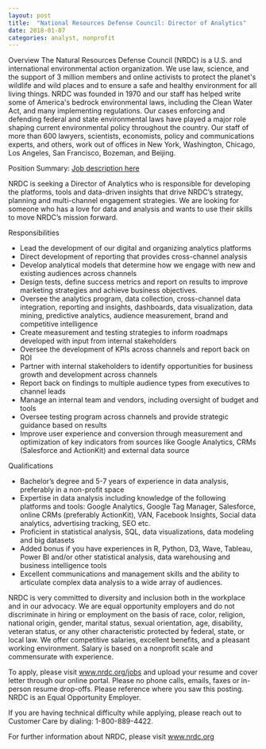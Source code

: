 ```yaml
---
layout: post
title:  "National Resources Defense Council: Director of Analytics"
date: 2018-01-07
categories: analyst, nonprofit
---
```


Overview
The Natural Resources Defense Council (NRDC) is a U.S. and international environmental action organization. We use law, science, and the support of 3 million members and online activists to protect the planet's wildlife and wild places and to ensure a safe and healthy environment for all living things.  NRDC was founded in 1970 and our staff has helped write some of America's bedrock environmental laws, including the Clean Water Act, and many implementing regulations.  Our cases enforcing and defending federal and state environmental laws have played a major role shaping current environmental policy throughout the country.  Our staff of more than 600 lawyers, scientists, economists, policy and communications experts, and others, work out of offices in New York, Washington, Chicago, Los Angeles, San Francisco, Bozeman, and Beijing. 

Position Summary:
[Job description here](https://careers-nrdc.icims.com/jobs/3745/director-of-analytics/job)

NRDC is seeking a Director of Analytics who is responsible for developing the platforms, tools and data-driven insights that drive NRDC’s strategy, planning and multi-channel engagement strategies. We are looking for someone who has a love for data and analysis and wants to use their skills to move NRDC’s mission forward.

Responsibilities
* Lead the development of our digital and organizing analytics platforms
* Direct development of reporting that provides cross-channel analysis
* Develop analytical models that determine how we engage with new and existing audiences across channels
* Design tests, define success metrics and report on results to improve marketing strategies and achieve business objectives.
* Oversee the analytics program, data collection, cross-channel data integration, reporting and insights, dashboards, data visualization, data mining, predictive analytics, audience measurement, brand and competitive intelligence
* Create measurement and testing strategies to inform roadmaps developed with input from internal stakeholders
* Oversee the development of KPIs across channels and report back on ROI
* Partner with internal stakeholders to identify opportunities for business growth and development across channels
* Report back on findings to multiple audience types from executives to channel leads
* Manage an internal team and vendors, including oversight of budget and tools
* Oversee testing program across channels and provide strategic guidance based on results
* Improve user experience and conversion through measurement and optimization of key indicators from sources like Google Analytics, CRMs (Salesforce and ActionKit) and external data source

Qualifications
* Bachelor’s degree and 5-7 years of experience in data analysis, preferably in a non-profit space
* Expertise in data analysis including knowledge of the following platforms and tools: Google Analytics, Google Tag Manager, Salesforce, online CRMs (preferably ActionKit), VAN, Facebook Insights, Social data analytics, advertising tracking, SEO etc.
* Proficient in statistical analysis, SQL, data visualizations, data modeling and big datasets
* Added bonus if you have experiences in R, Python, D3, Wave, Tableau, Power BI and/or other statistical analysis, data warehousing and business intelligence tools
* Excellent communications and management skills and the ability to articulate complex data analysis to a wide array of audiences.

NRDC is very committed to diversity and inclusion both in the workplace and in our advocacy.  We are equal opportunity employers and do not discriminate in hiring or employment on the basis of race, color, religion, national origin, gender, marital status, sexual orientation, age, disability, veteran status, or any other characteristic protected by federal, state, or local law.  We offer competitive salaries, excellent benefits, and a pleasant working environment.  Salary is based on a nonprofit scale and commensurate with experience.

To apply, please visit www.nrdc.org/jobs and upload your resume and cover letter through our online portal.  Please no phone calls, emails, faxes or in-person resume drop-offs.  Please reference where you saw this posting.  NRDC is an Equal Opportunity Employer. 

If you are having technical difficulty while applying, please reach out to Customer Care by dialing: 1-800-889-4422.

For further information about NRDC, please visit www.nrdc.org
